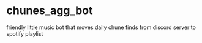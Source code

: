 # chunes_agg_bot
friendly little music bot that moves daily chune finds from discord server to spotify playlist
